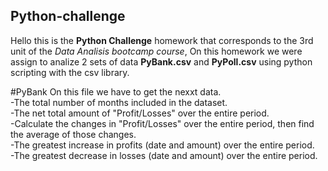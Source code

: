 ## Python-challenge
Hello this is the **Python Challenge** homework that corresponds to the 3rd unit of the _Data Analisis bootcamp course_, On this homework we were assign to analize 2 sets of data **PyBank.csv** and **PyPoll.csv** using python scripting with the csv library. 

#PyBank
On this file we have to get the nexxt data.  
-The total number of months included in the dataset.  
-The net total amount of "Profit/Losses" over the entire period.  
-Calculate the changes in "Profit/Losses" over the entire period, then find the average of those changes.  
-The greatest increase in profits (date and amount) over the entire period.  
-The greatest decrease in losses (date and amount) over the entire period.  

